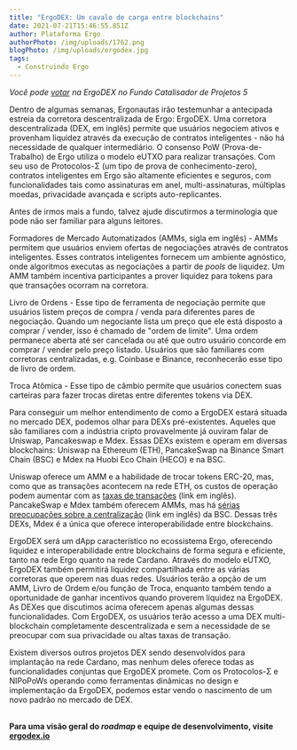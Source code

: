 ```yaml
---
title: "ErgoDEX: Um cavalo de carga entre blockchains"
date: 2021-07-21T15:46:55.851Z
author: Plataforma Ergo
authorPhoto: /img/uploads/1762.png
blogPhoto: /img/uploads/ergodex.jpg
tags:
  - Construindo Ergo
---
```

<!--StartFragment-->

*Você pode [votar](https://cardano.ideascale.com/a/dtd/ErgoDex-Plutus-Port/352410-48088) na ErgoDEX no Fundo Catalisador de Projetos 5*



Dentro de algumas semanas, Ergonautas irão testemunhar a antecipada estreia da corretora descentralizada de Ergo: ErgoDEX. Uma corretora descentralizada (DEX, em inglês) permite que usuários negociem ativos e provenham liquidez através da execução de contratos inteligentes - não há necessidade de qualquer intermediário. O consenso PoW (Prova-de-Trabalho) de Ergo utiliza o modelo eUTXO para realizar transações. Com seu uso de Protocolos-Σ (um tipo de prova de conhecimento-zero), contratos inteligentes em Ergo são altamente eficientes e seguros, com funcionalidades tais como assinaturas em anel, multi-assinaturas, múltiplas moedas, privacidade avançada e scripts auto-replicantes.



Antes de irmos mais a fundo, talvez ajude discutirmos a terminologia que pode não ser familiar para alguns leitores.



Formadores de Mercado Automatizados (AMMs, sigla em inglês) - AMMs permitem que usuários enviem ofertas de negociações através de contratos inteligentes. Esses contratos inteligentes fornecem um ambiente agnóstico, onde algoritmos executas as negociações a partir de *pools* de liquidez. Um AMM também incentiva participantes a prover liquidez para tokens para que transações ocorram na corretora.



Livro de Ordens - Esse tipo de ferramenta de negociação permite que usuários listem preços de compra / venda para diferentes pares de negociação. Quando um negociante lista um preço que ele está disposto a comprar / vender, isso é chamado de "ordem de limite". Uma ordem permanece aberta até ser cancelada ou até que outro usuário concorde em comprar / vender pelo preço listado. Usuários que são familiares com corretoras centralizadas, e.g. Coinbase e Binance, reconhecerão esse tipo de livro de ordem.



Troca Atômica - Esse tipo de câmbio permite que usuários conectem suas carteiras para fazer trocas diretas entre diferentes tokens via DEX.



Para conseguir um melhor entendimento de como a ErgoDEX estará situada no mercado DEX, podemos olhar para DEXs pré-existentes. Aqueles que são familiares com a indústria cripto provavelmente já ouviram falar de Uniswap, Pancakeswap e Mdex. Essas DEXs existem e operam em diversas blockchains: Uniswap na Ethereum (ETH), PancakeSwap na Binance Smart Chain (BSC) e Mdex na Huobi Eco Chain (HECO) e na BSC.



Uniswap oferece um AMM e a habilidade de trocar tokens ERC-20, mas, como que as transações acontecem na rede ETH, os custos de operação podem aumentar com as [taxas de transações](https://coinmarketcap.com/alexandria/article/what-are-gas-fees) (link em inglês). PancakeSwap e Mdex também oferecem  AMMs, mas há [sérias preocupações sobre a centralização](https://bitcoinist.com/get-educated-on-binance-smart-chain-decentralized-or-centralized/) (link em inglês) da BSC. Dessas três DEXs, Mdex é a única que oferece interoperabilidade entre blockchains.



ErgoDEX será um dApp característico no ecossistema Ergo, oferecendo liquidez e interoperabilidade entre blockchains de forma segura e eficiente, tanto na rede Ergo quanto na rede Cardano. Através do modelo eUTXO, ErgoDEX também permitirá liquidez compartilhada entre as várias corretoras que operem nas duas redes. Usuários terão a opção de um AMM, Livro de Ordem e/ou função de Troca, enquanto também tendo a oportunidade de ganhar incentivos quando proverem liquidez na ErgoDEX. As DEXes que discutimos acima oferecem apenas algumas dessas funcionalidades. Com ErgoDEX, os usuários terão acesso a uma DEX multi-blockchain completamente descentralizada e sem a necessidade de se preocupar com sua privacidade ou altas taxas de transação.



Existem diversos outros projetos DEX sendo desenvolvidos para implantação na rede Cardano, mas nenhum deles oferece todas as funcionalidades conjuntas que ErgoDEX promete. Com os Protocolos-Σ e NIPoPoWs operando como ferramentas dinâmicas no design e implementação da ErgoDEX, podemos estar vendo o nascimento de um novo padrão no mercado de DEX. 

**\
Para uma visão geral do *roadmap* e equipe de desenvolvimento, visite [ergodex.io](https://ergodex.io/)**



<!--EndFragment-->